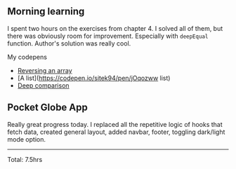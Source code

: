 ## Morning learning

I spent two hours on the exercises from chapter 4. I solved all of them, but there was obviously room for improvement.
Especially with `deepEqual` function. Author's solution was really cool.

My codepens
* [Reversing an array](https://codepen.io/sitek94/pen/OJNYvyV)
* [A list](https://codepen.io/sitek94/pen/jOqozww list)
* [Deep comparison](https://codepen.io/sitek94/pen/oNxRqON)

## Pocket Globe App

Really great progress today. I replaced all the repetitive logic of hooks that fetch data, created general layout, added navbar, footer,
toggling dark/light mode option.
<hr>
Total: 7.5hrs
